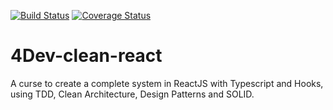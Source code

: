 [![Build Status](https://www.travis-ci.com/JuniorTrojilio/4Dev-clean-react.svg?branch=main)](https://www.travis-ci.com/JuniorTrojilio/4Dev-clean-react)
[![Coverage Status](https://coveralls.io/repos/github/JuniorTrojilio/4Dev-clean-react/badge.svg?branch=main)](https://coveralls.io/github/JuniorTrojilio/4Dev-clean-react?branch=main)

# 4Dev-clean-react

A curse to create a complete system in ReactJS with Typescript and Hooks, using TDD, Clean Architecture, Design Patterns and SOLID. 
